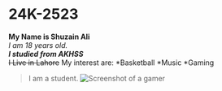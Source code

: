 # 24K-2523
**My Name is Shuzain Ali**\
*I am 18 years old.*\
***I studied from AKHSS***\
~~I Live in Lahore~~
My interest are:
*Basketball
*Music
*Gaming
>I am a student.
![Screenshot of a gamer](https://as2.ftcdn.net/v2/jpg/05/64/31/67/1000_F_564316725_zE8llusnCk3Sfr9rdfKya6fV7BQbjfyV.jpg)
